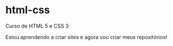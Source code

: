 # html-css
 Curso de HTML 5 e CSS 3

Estou aprendendo a criar sites e agora vou criar meus repositórios!